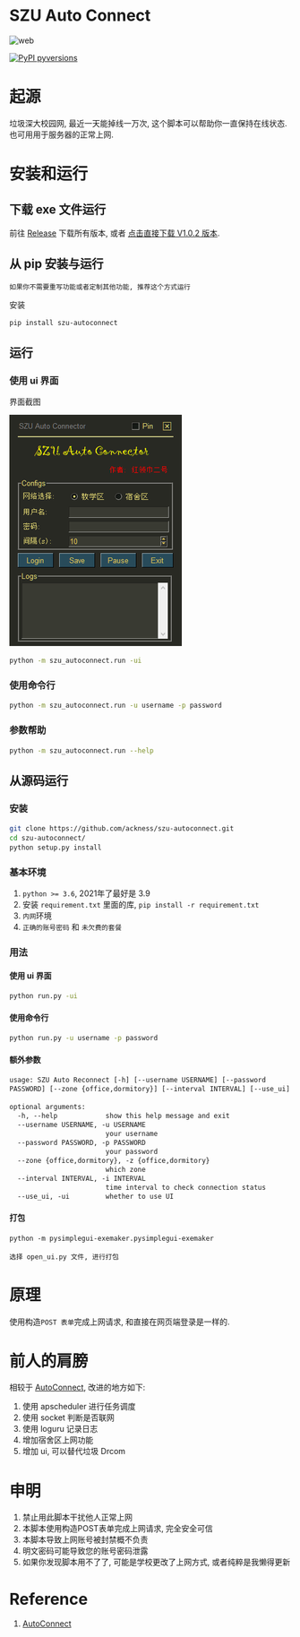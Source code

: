 # SZU Auto Connect

![web](https://img.shields.io/badge/SZU--AutoConnect-v1.0.2-green)

[![PyPI pyversions](https://img.shields.io/pypi/pyversions/szu-autoconnect)](https://pypi.python.org/pypi/szu-autoconnect/)

# 起源

垃圾深大校园网, 最近一天能掉线一万次, 这个脚本可以帮助你一直保持在线状态. 也可用用于服务器的正常上网.

# 安装和运行

## 下载 exe 文件运行

前往 [Release](https://github.com/ackness/szu-autoconnect/releases) 下载所有版本, 
或者 [点击直接下载 V1.0.2 版本](https://github.com/ackness/szu-autoconnect/releases/download/v1.0.1/SZU-AutoConnect-V1.0.1.exe).

## 从 pip 安装与运行 

`如果你不需要重写功能或者定制其他功能, 推荐这个方式运行`

安装

```bash
pip install szu-autoconnect
```

## 运行

### 使用 ui 界面

界面截图

![](_assets/ui.png)

```bash
python -m szu_autoconnect.run -ui
```

### 使用命令行

```bash
python -m szu_autoconnect.run -u username -p password
```

### 参数帮助

```bash
python -m szu_autoconnect.run --help
```

## 从源码运行

### 安装

```bash
git clone https://github.com/ackness/szu-autoconnect.git
cd szu-autoconnect/
python setup.py install
```

### 基本环境
1. `python >= 3.6`, 2021年了最好是 3.9 
2. 安装 `requirement.txt` 里面的库, `pip install -r requirement.txt`
3. `内网`环境
4. `正确的账号密码` 和 `未欠费的套餐`

### 用法

#### 使用 ui 界面

```bash
python run.py -ui
```

#### 使用命令行

```bash
python run.py -u username -p password
```

#### 额外参数

```
usage: SZU Auto Reconnect [-h] [--username USERNAME] [--password PASSWORD] [--zone {office,dormitory}] [--interval INTERVAL] [--use_ui]

optional arguments:
  -h, --help            show this help message and exit
  --username USERNAME, -u USERNAME
                        your username
  --password PASSWORD, -p PASSWORD
                        your password
  --zone {office,dormitory}, -z {office,dormitory}
                        which zone
  --interval INTERVAL, -i INTERVAL
                        time interval to check connection status
  --use_ui, -ui         whether to use UI

```

#### 打包

```
python -m pysimplegui-exemaker.pysimplegui-exemaker

选择 open_ui.py 文件, 进行打包
```

# 原理

使用构造`POST 表单`完成上网请求, 和直接在网页端登录是一样的.


# 前人的肩膀

相较于 [AutoConnect](https://github.com/LinusWu/AutoConnect), 改进的地方如下:

1. 使用 apscheduler 进行任务调度
2. 使用 socket 判断是否联网
3. 使用 loguru 记录日志
4. 增加宿舍区上网功能
5. 增加 ui, 可以替代垃圾 Drcom


# 申明

1. 禁止用此脚本干扰他人正常上网
2. 本脚本使用构造POST表单完成上网请求, 完全安全可信
3. 本脚本导致上网账号被封禁概不负责 
4. 明文密码可能导致您的账号密码泄露
5. 如果你发现脚本用不了了, 可能是学校更改了上网方式, 或者纯粹是我懒得更新

# Reference

1. [AutoConnect](https://github.com/LinusWu/AutoConnect)
